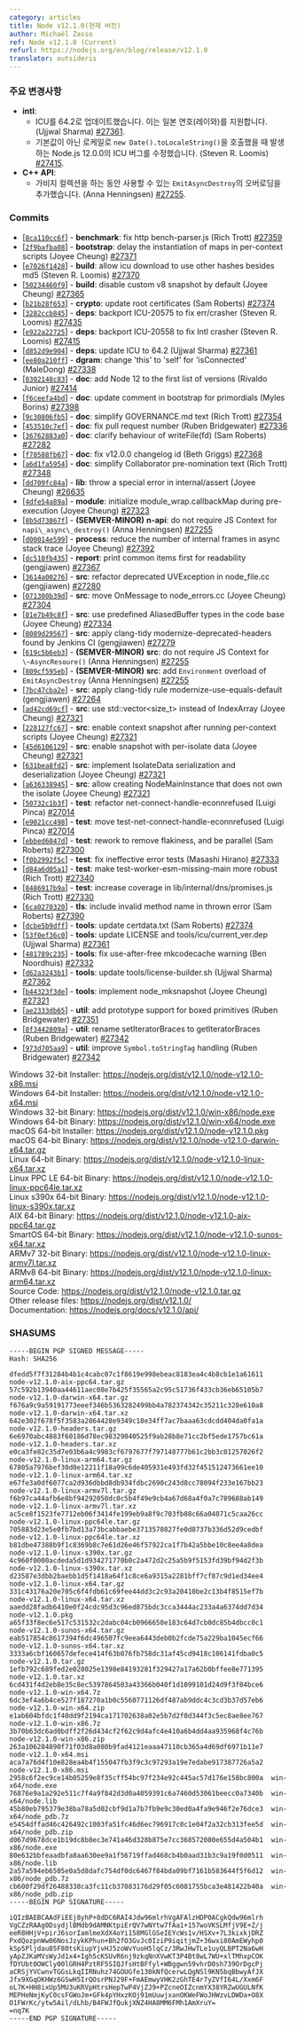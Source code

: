 ```yaml
---
category: articles
title: Node v12.1.0(현재 버전)
author: Michaël Zasso
ref: Node v12.1.0 (Current)
refurl: https://nodejs.org/en/blog/release/v12.1.0
translator: outsideris
---
```


<!--
### Notable changes

* **intl**:
  * Update ICU to 64.2. This adds support for Japanese Era (Reiwa) (Ujjwal Sharma) [#27361](https://github.com/nodejs/node/pull/27361).
  * Fixes a bug in ICU that affected Node.js 12.0.0 in the case where `new Date().toLocaleString()` was called with a non-default locale (Steven R. Loomis) [#27415](https://github.com/nodejs/node/pull/27415).
* **C++ API**:
  * Added an overload `EmitAsyncDestroy` that can be used during garbage collection (Anna Henningsen) [#27255](https://github.com/nodejs/node/pull/27255).
-->

### 주요 변경사항

* **intl**:
  * ICU를 64.2로 업데이트했습니다. 이는 일본 연호(레이와)를 지원합니다. (Ujjwal Sharma) [#27361](https://github.com/nodejs/node/pull/27361).
  * 기본값이 아닌 로케일로 `new Date().toLocaleString()`을 호출했을 때 발생하는 Node.js 12.0.0의 ICU 버그를 수정했습니다. (Steven R. Loomis) [#27415](https://github.com/nodejs/node/pull/27415).
* **C++ API**:
  * 가비지 컬렉션을 하는 동안 사용할 수 있는 `EmitAsyncDestroy`의 오버로딩을 추가했습니다. (Anna Henningsen) [#27255](https://github.com/nodejs/node/pull/27255).

### Commits

* [[`8ca110cc6f`](https://github.com/nodejs/node/commit/8ca110cc6f)] - **benchmark**: fix http bench-parser.js (Rich Trott) [#27359](https://github.com/nodejs/node/pull/27359)
* [[`2f9bafba08`](https://github.com/nodejs/node/commit/2f9bafba08)] - **bootstrap**: delay the instantiation of maps in per-context scripts (Joyee Cheung) [#27371](https://github.com/nodejs/node/pull/27371)
* [[`e7026f1428`](https://github.com/nodejs/node/commit/e7026f1428)] - **build**: allow icu download to use other hashes besides md5 (Steven R. Loomis) [#27370](https://github.com/nodejs/node/pull/27370)
* [[`50234460f9`](https://github.com/nodejs/node/commit/50234460f9)] - **build**: disable custom v8 snapshot by default (Joyee Cheung) [#27365](https://github.com/nodejs/node/pull/27365)
* [[`b21b28f653`](https://github.com/nodejs/node/commit/b21b28f653)] - **crypto**: update root certificates (Sam Roberts) [#27374](https://github.com/nodejs/node/pull/27374)
* [[`3282ccb845`](https://github.com/nodejs/node/commit/3282ccb845)] - **deps**: backport ICU-20575 to fix err/crasher (Steven R. Loomis) [#27435](https://github.com/nodejs/node/pull/27435)
* [[`e922a22725`](https://github.com/nodejs/node/commit/e922a22725)] - **deps**: backport ICU-20558 to fix Intl crasher (Steven R. Loomis) [#27415](https://github.com/nodejs/node/pull/27415)
* [[`d852d9e904`](https://github.com/nodejs/node/commit/d852d9e904)] - **deps**: update ICU to 64.2 (Ujjwal Sharma) [#27361](https://github.com/nodejs/node/pull/27361)
* [[`ee80a210ff`](https://github.com/nodejs/node/commit/ee80a210ff)] - **dgram**: change 'this' to 'self' for 'isConnected' (MaleDong) [#27338](https://github.com/nodejs/node/pull/27338)
* [[`8302148c83`](https://github.com/nodejs/node/commit/8302148c83)] - **doc**: add Node 12 to the first list of versions (Rivaldo Junior) [#27414](https://github.com/nodejs/node/pull/27414)
* [[`f6ceefa4bd`](https://github.com/nodejs/node/commit/f6ceefa4bd)] - **doc**: update comment in bootstrap for primordials (Myles Borins) [#27398](https://github.com/nodejs/node/pull/27398)
* [[`9c30806fb5`](https://github.com/nodejs/node/commit/9c30806fb5)] - **doc**: simplify GOVERNANCE.md text (Rich Trott) [#27354](https://github.com/nodejs/node/pull/27354)
* [[`453510c7ef`](https://github.com/nodejs/node/commit/453510c7ef)] - **doc**: fix pull request number (Ruben Bridgewater) [#27336](https://github.com/nodejs/node/pull/27336)
* [[`36762883a0`](https://github.com/nodejs/node/commit/36762883a0)] - **doc**: clarify behaviour of writeFile(fd) (Sam Roberts) [#27282](https://github.com/nodejs/node/pull/27282)
* [[`f70588fb67`](https://github.com/nodejs/node/commit/f70588fb67)] - **doc**: fix v12.0.0 changelog id (Beth Griggs) [#27368](https://github.com/nodejs/node/pull/27368)
* [[`a6d1fa5954`](https://github.com/nodejs/node/commit/a6d1fa5954)] - **doc**: simplify Collaborator pre-nomination text (Rich Trott) [#27348](https://github.com/nodejs/node/pull/27348)
* [[`dd709fc84a`](https://github.com/nodejs/node/commit/dd709fc84a)] - **lib**: throw a special error in internal/assert (Joyee Cheung) [#26635](https://github.com/nodejs/node/pull/26635)
* [[`4dfe54a89a`](https://github.com/nodejs/node/commit/4dfe54a89a)] - **module**: initialize module\_wrap.callbackMap during pre-execution (Joyee Cheung) [#27323](https://github.com/nodejs/node/pull/27323)
* [[`8b5d73867f`](https://github.com/nodejs/node/commit/8b5d73867f)] - **(SEMVER-MINOR)** **n-api**: do not require JS Context for `napi\_async\_destroy()` (Anna Henningsen) [#27255](https://github.com/nodejs/node/pull/27255)
* [[`d00014e599`](https://github.com/nodejs/node/commit/d00014e599)] - **process**: reduce the number of internal frames in async stack trace (Joyee Cheung) [#27392](https://github.com/nodejs/node/pull/27392)
* [[`dc510fb435`](https://github.com/nodejs/node/commit/dc510fb435)] - **report**: print common items first for readability (gengjiawen) [#27367](https://github.com/nodejs/node/pull/27367)
* [[`3614a00276`](https://github.com/nodejs/node/commit/3614a00276)] - **src**: refactor deprecated UVException in node\_file.cc (gengjiawen) [#27280](https://github.com/nodejs/node/pull/27280)
* [[`071300b39d`](https://github.com/nodejs/node/commit/071300b39d)] - **src**: move OnMessage to node\_errors.cc (Joyee Cheung) [#27304](https://github.com/nodejs/node/pull/27304)
* [[`81e7b49c8f`](https://github.com/nodejs/node/commit/81e7b49c8f)] - **src**: use predefined AliasedBuffer types in the code base (Joyee Cheung) [#27334](https://github.com/nodejs/node/pull/27334)
* [[`8089d29567`](https://github.com/nodejs/node/commit/8089d29567)] - **src**: apply clang-tidy modernize-deprecated-headers found by Jenkins CI (gengjiawen) [#27279](https://github.com/nodejs/node/pull/27279)
* [[`619c5b6eb3`](https://github.com/nodejs/node/commit/619c5b6eb3)] - **(SEMVER-MINOR)** **src**: do not require JS Context for `\~AsyncResoure()` (Anna Henningsen) [#27255](https://github.com/nodejs/node/pull/27255)
* [[`809cf595eb`](https://github.com/nodejs/node/commit/809cf595eb)] - **(SEMVER-MINOR)** **src**: add `Environment` overload of `EmitAsyncDestroy` (Anna Henningsen) [#27255](https://github.com/nodejs/node/pull/27255)
* [[`7bc47cba2e`](https://github.com/nodejs/node/commit/7bc47cba2e)] - **src**: apply clang-tidy rule modernize-use-equals-default (gengjiawen) [#27264](https://github.com/nodejs/node/pull/27264)
* [[`ad42cd69cf`](https://github.com/nodejs/node/commit/ad42cd69cf)] - **src**: use std::vector\<size\_t\> instead of IndexArray (Joyee Cheung) [#27321](https://github.com/nodejs/node/pull/27321)
* [[`228127fc67`](https://github.com/nodejs/node/commit/228127fc67)] - **src**: enable context snapshot after running per-context scripts (Joyee Cheung) [#27321](https://github.com/nodejs/node/pull/27321)
* [[`45d6106129`](https://github.com/nodejs/node/commit/45d6106129)] - **src**: enable snapshot with per-isolate data (Joyee Cheung) [#27321](https://github.com/nodejs/node/pull/27321)
* [[`631bea8fd2`](https://github.com/nodejs/node/commit/631bea8fd2)] - **src**: implement IsolateData serialization and deserialization (Joyee Cheung) [#27321](https://github.com/nodejs/node/pull/27321)
* [[`a636338945`](https://github.com/nodejs/node/commit/a636338945)] - **src**: allow creating NodeMainInstance that does not own the isolate (Joyee Cheung) [#27321](https://github.com/nodejs/node/pull/27321)
* [[`50732c1b3f`](https://github.com/nodejs/node/commit/50732c1b3f)] - **test**: refactor net-connect-handle-econnrefused (Luigi Pinca) [#27014](https://github.com/nodejs/node/pull/27014)
* [[`e9021cc498`](https://github.com/nodejs/node/commit/e9021cc498)] - **test**: move test-net-connect-handle-econnrefused (Luigi Pinca) [#27014](https://github.com/nodejs/node/pull/27014)
* [[`ebbed6047d`](https://github.com/nodejs/node/commit/ebbed6047d)] - **test**: rework to remove flakiness, and be parallel (Sam Roberts) [#27300](https://github.com/nodejs/node/pull/27300)
* [[`f0b2992f5c`](https://github.com/nodejs/node/commit/f0b2992f5c)] - **test**: fix ineffective error tests (Masashi Hirano) [#27333](https://github.com/nodejs/node/pull/27333)
* [[`d84a6d05a1`](https://github.com/nodejs/node/commit/d84a6d05a1)] - **test**: make test-worker-esm-missing-main more robust (Rich Trott) [#27340](https://github.com/nodejs/node/pull/27340)
* [[`8486917b9a`](https://github.com/nodejs/node/commit/8486917b9a)] - **test**: increase coverage in lib/internal/dns/promises.js (Rich Trott) [#27330](https://github.com/nodejs/node/pull/27330)
* [[`6ca0270320`](https://github.com/nodejs/node/commit/6ca0270320)] - **tls**: include invalid method name in thrown error (Sam Roberts) [#27390](https://github.com/nodejs/node/pull/27390)
* [[`dcbe5b9dff`](https://github.com/nodejs/node/commit/dcbe5b9dff)] - **tools**: update certdata.txt (Sam Roberts) [#27374](https://github.com/nodejs/node/pull/27374)
* [[`53f0ef36c0`](https://github.com/nodejs/node/commit/53f0ef36c0)] - **tools**: update LICENSE and tools/icu/current\_ver.dep (Ujjwal Sharma) [#27361](https://github.com/nodejs/node/pull/27361)
* [[`481789c235`](https://github.com/nodejs/node/commit/481789c235)] - **tools**: fix use-after-free mkcodecache warning (Ben Noordhuis) [#27332](https://github.com/nodejs/node/pull/27332)
* [[`d62a3243b1`](https://github.com/nodejs/node/commit/d62a3243b1)] - **tools**: update tools/license-builder.sh (Ujjwal Sharma) [#27362](https://github.com/nodejs/node/pull/27362)
* [[`b44323f3de`](https://github.com/nodejs/node/commit/b44323f3de)] - **tools**: implement node\_mksnapshot (Joyee Cheung) [#27321](https://github.com/nodejs/node/pull/27321)
* [[`ae2333db65`](https://github.com/nodejs/node/commit/ae2333db65)] - **util**: add prototype support for boxed primitives (Ruben Bridgewater) [#27351](https://github.com/nodejs/node/pull/27351)
* [[`8f3442809a`](https://github.com/nodejs/node/commit/8f3442809a)] - **util**: rename setIteratorBraces to getIteratorBraces (Ruben Bridgewater) [#27342](https://github.com/nodejs/node/pull/27342)
* [[`973d705aa9`](https://github.com/nodejs/node/commit/973d705aa9)] - **util**: improve `Symbol.toStringTag` handling (Ruben Bridgewater) [#27342](https://github.com/nodejs/node/pull/27342)

Windows 32-bit Installer: https://nodejs.org/dist/v12.1.0/node-v12.1.0-x86.msi<br>
Windows 64-bit Installer: https://nodejs.org/dist/v12.1.0/node-v12.1.0-x64.msi<br>
Windows 32-bit Binary: https://nodejs.org/dist/v12.1.0/win-x86/node.exe<br>
Windows 64-bit Binary: https://nodejs.org/dist/v12.1.0/win-x64/node.exe<br>
macOS 64-bit Installer: https://nodejs.org/dist/v12.1.0/node-v12.1.0.pkg<br>
macOS 64-bit Binary: https://nodejs.org/dist/v12.1.0/node-v12.1.0-darwin-x64.tar.gz<br>
Linux 64-bit Binary: https://nodejs.org/dist/v12.1.0/node-v12.1.0-linux-x64.tar.xz<br>
Linux PPC LE 64-bit Binary: https://nodejs.org/dist/v12.1.0/node-v12.1.0-linux-ppc64le.tar.xz<br>
Linux s390x 64-bit Binary: https://nodejs.org/dist/v12.1.0/node-v12.1.0-linux-s390x.tar.xz<br>
AIX 64-bit Binary: https://nodejs.org/dist/v12.1.0/node-v12.1.0-aix-ppc64.tar.gz<br>
SmartOS 64-bit Binary: https://nodejs.org/dist/v12.1.0/node-v12.1.0-sunos-x64.tar.xz<br>
ARMv7 32-bit Binary: https://nodejs.org/dist/v12.1.0/node-v12.1.0-linux-armv7l.tar.xz<br>
ARMv8 64-bit Binary: https://nodejs.org/dist/v12.1.0/node-v12.1.0-linux-arm64.tar.xz<br>
Source Code: https://nodejs.org/dist/v12.1.0/node-v12.1.0.tar.gz<br>
Other release files: https://nodejs.org/dist/v12.1.0/<br>
Documentation: https://nodejs.org/docs/v12.1.0/api/

<h3 id="shasums">SHASUMS</h3>

```
-----BEGIN PGP SIGNED MESSAGE-----
Hash: SHA256

dfedd5f7f31284b4b1c4cabc07c1f8619e998ebeac8183ea4c4b8cb1e1a61611  node-v12.1.0-aix-ppc64.tar.gz
57c592b13940aa44611aec08e7b425f35565a2c95c51736f433cb36eb65105b7  node-v12.1.0-darwin-x64.tar.gz
f676a9c9a59191773eeef346b5363282499bb4a782374342c35211c328e610a8  node-v12.1.0-darwin-x64.tar.xz
642e302f678f5f3583a2864428e9349c18e34ff7ac7baaa63cdcdd404da0fa1a  node-v12.1.0-headers.tar.gz
6e6970abc4883f60186d78ec98329040525f9ab28b8e71cc2bf5ede1757bc61a  node-v12.1.0-headers.tar.xz
e0ca3fe82c35d7e03b6a4c9983cf6797677f797148777b61c2bb3c01257026f2  node-v12.1.0-linux-arm64.tar.gz
67805a7976bef30d0e12211f18a99c6de405931e493fd32f451512473661ee10  node-v12.1.0-linux-arm64.tar.xz
e67fe3a0df6077ca2d936dbbd8db934fdbc2690c243d8cc78094f233e167bb23  node-v12.1.0-linux-armv7l.tar.gz
f6b97ca44afb6e8bf94292050dc0c5b4f49e9cb4a67d68a4f0a7c789688ab149  node-v12.1.0-linux-armv7l.tar.xz
ac5ce8f1523fe7712eb06f3414fe199eb9a8f9c703fb08c66a04071c5caa26cc  node-v12.1.0-linux-ppc64le.tar.gz
705883d23e5e0fb7bd13a73bcabbaebe3713570827fe0d8737b336d52d9cedbf  node-v12.1.0-linux-ppc64le.tar.xz
b81dbe47388b9f1c8369b8c7e61d26e46f57922ca1f7b42a5bbe10c8ee4a8dea  node-v12.1.0-linux-s390x.tar.gz
4c960f0000acdeda5d1d934271770b0c2a472d2c25a5b9f5153fd39bf94d2f3b  node-v12.1.0-linux-s390x.tar.xz
d23587e3dbb2baebb1d5f1418a64f1c8ce6a9315a2281bff7cf87c9d1ed34ee4  node-v12.1.0-linux-x64.tar.gz
331c43176a20e705c6f4fdb61c69fee44dd3c2c93a20410be2c13b4f8515ef7b  node-v12.1.0-linux-x64.tar.xz
aaedd28fadb6410e0f24cdc95d3c96ed875bdc3cca3444ac233a4a6374dd7d34  node-v12.1.0.pkg
a65f33f8ec6e517c531532c2dabc04cb0966650e183c64d7cb0dc85b4dbcc0c1  node-v12.1.0-sunos-x64.tar.gz
eab517854c8617394f6dc496507fc9eea6443deb0b2fcde75a229ba1045ecf66  node-v12.1.0-sunos-x64.tar.xz
3333a6cbf160657defece414f63b076fb758dc31af45cd9418c106141fdba0c5  node-v12.1.0.tar.gz
1efb792c689fed2e028025e1398e84193281f329427a17a62b0bffee8e771395  node-v12.1.0.tar.xz
6cd431f4d2eb8e35c8ec5397864503a43366b040f1d1099101d24d9f3f04bce6  node-v12.1.0-win-x64.7z
6dc3ef4a6b4ce527f187270a1b0c5560771126df487ab9ddc4c3cd3b37d57eb6  node-v12.1.0-win-x64.zip
e1ab604bfdc1f40dd9f2194ca171702638a02e5b7d2f0d344f3c5ec8ae8ee767  node-v12.1.0-win-x86.7z
3b70b63dc6ad0bdff2f26d434cf2f62c9d4afc4e410a6b4dd4aa935968f4c76b  node-v12.1.0-win-x86.zip
263a106284890f71f03d8a080b9fad4121eaaa47110cb365a4d69df6971b11e7  node-v12.1.0-x64.msi
aca7a76d4f10e828ea4b4f155047fb3f9c3c97293a19e7edabe917387726a5a2  node-v12.1.0-x86.msi
2958c6f2ec9ce14b05259e8f35cff54bc97f234e92c445ac57d176e158bc800a  win-x64/node.exe
76876e9a1a292e511c7f4a9f842d3d0a4059391c6a7460d53061beecc0a7340b  win-x64/node.lib
45b80eb795379e38ba78a5d02cbf9d1a7b7fb9e9c30ed0a4fa9e946f2e76dce3  win-x64/node_pdb.7z
e5454dffad46c426492c1003fa51fc46d6ec796917c0c1e04f2a32cb313fee5d  win-x64/node_pdb.zip
d067d9678dce1b19dc8b8ec3e741a46d328b875e7cc368572080e655d4a504b1  win-x86/node.exe
80e632bbfeaadbfa8aa630ee9a1f56719ffad468cb4b0aad31b3c9a19f0d0511  win-x86/node.lib
2a57a594eb6505e0a5d8dafc754df0dc6467f84bda09bf7161b583644f5f6d12  win-x86/node_pdb.7z
cb600f29df26488338ca3fc11cb37083176d29f05c6081755bca3e481422b40a  win-x86/node_pdb.zip
-----BEGIN PGP SIGNATURE-----

iQIzBAEBCAAdFiEEj8yhP+8dDC6RAI4Jdw96mlrhVgAFAlzHDP0ACgkQdw96mlrh
VgCZzRAAg0DsydjlBMdb9dAMNKtpiErQV7wNYtw7fAa1+157woVKSLMfjV9E+Z/j
eeR8HHjV+pirJ6sorIamlmeXdX4oYi158MGlGSeIEYcWs1v/HSXv+7L3kixkjDRZ
PxdQozpnWw06NosJzykKPhun+Bh2fO3GvJc0IziP9iqitjmZ+36wxi80AmEWyhp0
kSp5Pljdau85F80tsKiupYjvHJ5zoWvYuoH5lqCz/3RwJHwTLe1uyQLBPT2Na6wH
yApZJKaMVsWyJd1x4+Igh5cKSUvR6nj9zkqNnXVwKT3P4Bt8wL7WU+xlTMhxpCOK
fDYUbt0OWCly00lGRH4PztRF5SIQJfsHtBFfyl+WBggwn59vhrD0sh739OrDgcPj
aCRSjYVCwnvTGGsLkqIIRNuhz74GOUGfe130kNfQcerwLQgNSl9KN5bqBbwyAfJX
Jfx9XGqOKHWz6GSwH5IrQOsrPNJ29F+FmAEmwyVHK2zGhTE4r7yZVfI64L/Xxm6F
oL7K+HH8ixUp5MU3uKRVpHtrsHepTwP4VjZJ9+PZcneOIZcnmYX38YRZwUGULNfK
MEPHeNmjKyC0csFGWoJm+GFk4pYHxzKOj91mUuwjxanOKWeFWoJHWzvLDWDa+O8X
O1FWrKc/ytw5Ail/dLhb/B4FWJfQukjXNZ4HA8MM6FMh1AmXruY=
=nq7K
-----END PGP SIGNATURE-----

```
